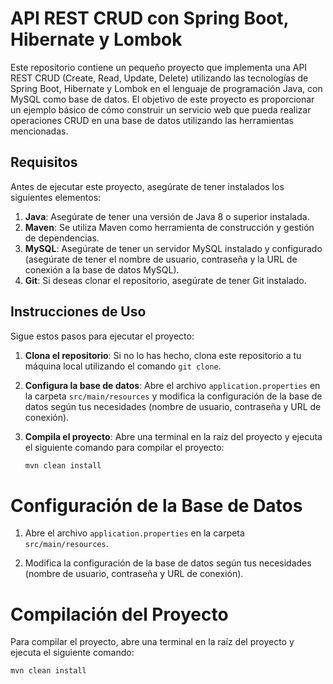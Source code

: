 # API REST CRUD con Spring Boot, Hibernate y Lombok

Este repositorio contiene un pequeño proyecto que implementa una API REST CRUD (Create, Read, Update, Delete) utilizando las tecnologías de Spring Boot, Hibernate y Lombok en el lenguaje de programación Java, con MySQL como base de datos. El objetivo de este proyecto es proporcionar un ejemplo básico de cómo construir un servicio web que pueda realizar operaciones CRUD en una base de datos utilizando las herramientas mencionadas.

## Requisitos

Antes de ejecutar este proyecto, asegúrate de tener instalados los siguientes elementos:

1. **Java**: Asegúrate de tener una versión de Java 8 o superior instalada.
2. **Maven**: Se utiliza Maven como herramienta de construcción y gestión de dependencias.
3. **MySQL**: Asegúrate de tener un servidor MySQL instalado y configurado (asegúrate de tener el nombre de usuario, contraseña y la URL de conexión a la base de datos MySQL).
4. **Git**: Si deseas clonar el repositorio, asegúrate de tener Git instalado.

## Instrucciones de Uso

Sigue estos pasos para ejecutar el proyecto:

1. **Clona el repositorio**: Si no lo has hecho, clona este repositorio a tu máquina local utilizando el comando `git clone`.

2. **Configura la base de datos**: Abre el archivo `application.properties` en la carpeta `src/main/resources` y modifica la configuración de la base de datos según tus necesidades (nombre de usuario, contraseña y URL de conexión).

3. **Compila el proyecto**: Abre una terminal en la raíz del proyecto y ejecuta el siguiente comando para compilar el proyecto:

   ```bash
   mvn clean install
   
# Configuración de la Base de Datos

1. Abre el archivo `application.properties` en la carpeta `src/main/resources`.

2. Modifica la configuración de la base de datos según tus necesidades (nombre de usuario, contraseña y URL de conexión).

# Compilación del Proyecto

Para compilar el proyecto, abre una terminal en la raíz del proyecto y ejecuta el siguiente comando:

```bash
mvn clean install


